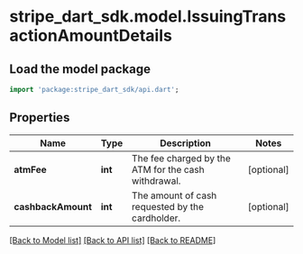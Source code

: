 # stripe_dart_sdk.model.IssuingTransactionAmountDetails

## Load the model package
```dart
import 'package:stripe_dart_sdk/api.dart';
```

## Properties
Name | Type | Description | Notes
------------ | ------------- | ------------- | -------------
**atmFee** | **int** | The fee charged by the ATM for the cash withdrawal. | [optional] 
**cashbackAmount** | **int** | The amount of cash requested by the cardholder. | [optional] 

[[Back to Model list]](../README.md#documentation-for-models) [[Back to API list]](../README.md#documentation-for-api-endpoints) [[Back to README]](../README.md)


